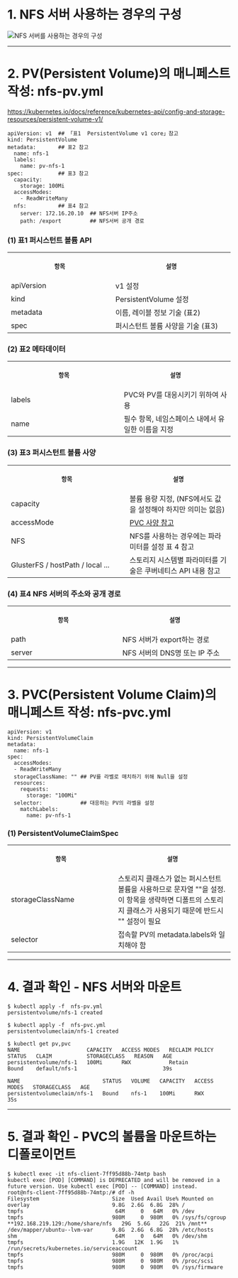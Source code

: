 
# 1. NFS 서버 사용하는 경우의 구성

![NFS 서버를 사용하는 경우의 구성](https://user-images.githubusercontent.com/42735894/143775424-1f8c18a5-e92b-4ab8-978b-39381a5d12c6.PNG)

-----

# 2. PV(Persistent Volume)의 매니페스트 작성: nfs-pv.yml

https://kubernetes.io/docs/reference/kubernetes-api/config-and-storage-resources/persistent-volume-v1/

```
apiVersion: v1  ## 「표1  PersistentVolume v1 core」참고
kind: PersistentVolume
metadata:       ## 표2 참고
  name: nfs-1
  labels:
    name: pv-nfs-1
spec:           ## 표3 참고
  capacity:
    storage: 100Mi
  accessModes:
    - ReadWriteMany
  nfs:          ## 표4 참고
    server: 172.16.20.10  ## NFS서버 IP주소
    path: /export         ## NFS서버 공개 경로
```

### (1) 표1 퍼시스턴트 볼륨 API
<table>
<tr>
<th align="center">
<img width="441" height="1">
<p> 
<small>
항목 
</small>
</p>
</th>
<th align="center">
<img width="441" height="1">
<p> 
<small>
설명
</small>
</p>
</th>
</tr>
<tr>
<td>
<!-- REMOVE THE BACKSLASHES -->
apiVersion
</td>
<td>
<!-- REMOVE THE BACKSLASHES -->
v1 설정
</td>
</tr>
<tr>
<td>
<!-- REMOVE THE BACKSLASHES -->
kind
</td>
<td>
<!-- REMOVE THE BACKSLASHES -->
PersistentVolume 설정
</td>
</tr>
<tr>
<td>
<!-- REMOVE THE BACKSLASHES -->
metadata
</td>
<td>
<!-- REMOVE THE BACKSLASHES -->
이름, 레이블 정보 기술 (표2)
</td>
</tr>
<tr>
<td>
<!-- REMOVE THE BACKSLASHES -->
spec
</td>
<td>
<!-- REMOVE THE BACKSLASHES -->
퍼시스턴트 볼륨 사양을 기술 (표3)
</td>
</tr>
</table>


### (2) 표2 메타데이터 
<table>
<tr>
<th align="center">
<img width="441" height="1">
<p> 
<small>
항목 
</small>
</p>
</th>
<th align="center">
<img width="441" height="1">
<p> 
<small>
설명
</small>
</p>
</th>
</tr>
<tr>
<td>
<!-- REMOVE THE BACKSLASHES -->
labels
</td>
<td>
<!-- REMOVE THE BACKSLASHES -->
PVC와 PV를 대응시키기 위하여 사용
</td>
</tr>
<tr>
<td>
<!-- REMOVE THE BACKSLASHES -->
name
</td>
<td>
<!-- REMOVE THE BACKSLASHES -->
필수 항목, 네임스페이스 내에서 유일한 이름을 지정
</td>
</tr>
</table>


### (3) 표3 퍼시스턴트 볼륨 사양
<table>
<tr>
<th align="center">
<img width="441" height="1">
<p> 
<small>
항목 
</small>
</p>
</th>
<th align="center">
<img width="441" height="1">
<p> 
<small>
설명
</small>
</p>
</th>
</tr>
<tr>
<td>
<!-- REMOVE THE BACKSLASHES -->
capacity
</td>
<td>
<!-- REMOVE THE BACKSLASHES -->
볼륨 용량 지정, (NFS에서도 값을 설정해야 하지만 의미는 없음)
</td>
</tr>
<tr>
<td>
<!-- REMOVE THE BACKSLASHES -->
accessMode
</td>
<td>
<!-- REMOVE THE BACKSLASHES -->
<a href="https://github.com/revenge1005/Kubernetes-Study/tree/main/Chap11%20%EC%8A%A4%ED%86%A0%EB%A6%AC%EC%A7%80#3-%ED%91%9C3-%ED%8D%BC%EC%8B%9C%EC%8A%A4%ED%84%B4%ED%8A%B8-%EB%B3%BC%EB%A5%A8-%EC%9A%94%EA%B5%AC-%EC%82%AC%EC%96%91">PVC 사양 참고</a>
</td>
</tr>
<tr>
<td>
<!-- REMOVE THE BACKSLASHES -->
NFS
</td>
<td>
<!-- REMOVE THE BACKSLASHES -->
NFS를 사용하는 경우에는 파라미터를 설정 표 4 참고
</td>
</tr>
<tr>
<td>
<!-- REMOVE THE BACKSLASHES -->
GlusterFS / hostPath / local ...
</td>
<td>
<!-- REMOVE THE BACKSLASHES -->
스토리지 시스템별 파라미터를 기술은 쿠버네티스 API 내용 참고
</td>
</tr>
</table>


### (4) 표4 NFS 서버의 주소와 공개 경로
<table>
<tr>
<th align="center">
<img width="441" height="1">
<p> 
<small>
항목 
</small>
</p>
</th>
<th align="center">
<img width="441" height="1">
<p> 
<small>
설명
</small>
</p>
</th>
</tr>
<tr>
<td>
<!-- REMOVE THE BACKSLASHES -->
path
</td>
<td>
<!-- REMOVE THE BACKSLASHES -->
NFS 서버가 export하는 경로
</td>
</tr>
<tr>
<td>
<!-- REMOVE THE BACKSLASHES -->
server
</td>
<td>
<!-- REMOVE THE BACKSLASHES -->
NFS 서버의 DNS명 또는 IP 주소
</td>
</tr>
</table>

-----

# 3. PVC(Persistent Volume Claim)의 매니페스트 작성: nfs-pvc.yml

```
apiVersion: v1
kind: PersistentVolumeClaim
metadata:
  name: nfs-1
spec:
  accessModes:
  - ReadWriteMany
  storageClassName: "" ## PV를 라벨로 매치하기 위해 Null을 설정
  resources:
    requests:
      storage: "100Mi"
  selector:            ## 대응하는 PV의 라벨을 설정
    matchLabels:
      name: pv-nfs-1
```

### (1) PersistentVolumeClaimSpec 
<table>
<tr>
<th align="center">
<img width="441" height="1">
<p> 
<small>
항목 
</small>
</p>
</th>
<th align="center">
<img width="441" height="1">
<p> 
<small>
설명
</small>
</p>
</th>
</tr>
<tr>
<td>
<!-- REMOVE THE BACKSLASHES -->
storageClassName
</td>
<td>
<!-- REMOVE THE BACKSLASHES -->
스토리지 클래스가 없는 퍼시스턴트 볼륨을 사용하므로 문자열 ""을 설정. <br>
이 항목을 생략하면 디폴트의 스토리지 클래스가 사용되기 때문에 반드시 "" 설정이 필요
</td>
</tr>
<tr>
<td>
<!-- REMOVE THE BACKSLASHES -->
selector
</td>
<td>
<!-- REMOVE THE BACKSLASHES -->
접속할 PV의 metadata.labels와 일치해야 함
</td>
</tr>
</table>

----

# 4. 결과 확인 - NFS 서버와 마운트

```
$ kubectl apply -f  nfs-pv.yml
persistentvolume/nfs-1 created

$ kubectl apply -f  nfs-pvc.yml
persistentvolumeclaim/nfs-1 created

$ kubectl get pv,pvc
NAME                     CAPACITY   ACCESS MODES   RECLAIM POLICY   STATUS   CLAIM           STORAGECLASS   REASON   AGE
persistentvolume/nfs-1   100Mi      RWX            Retain           Bound    default/nfs-1                           39s

NAME                          STATUS   VOLUME   CAPACITY   ACCESS MODES   STORAGECLASS   AGE
persistentvolumeclaim/nfs-1   Bound    nfs-1    100Mi      RWX                           35s
```

----

# 5. 결과 확인 - PVC의 볼륨을 마운트하는 디폴로이먼트

```
$ kubectl exec -it nfs-client-7ff95d88b-74mtp bash
kubectl exec [POD] [COMMAND] is DEPRECATED and will be removed in a future version. Use kubectl exec [POD] -- [COMMAND] instead.
root@nfs-client-7ff95d88b-74mtp:/# df -h
Filesystem                       Size  Used Avail Use% Mounted on
overlay                          9.8G  2.6G  6.8G  28% /
tmpfs                             64M     0   64M   0% /dev
tmpfs                            980M     0  980M   0% /sys/fs/cgroup
**192.168.219.129:/home/share/nfs   29G  5.6G   22G  21% /mnt**
/dev/mapper/ubuntu--lvm-var      9.8G  2.6G  6.8G  28% /etc/hosts
shm                               64M     0   64M   0% /dev/shm
tmpfs                            1.9G   12K  1.9G   1% /run/secrets/kubernetes.io/serviceaccount
tmpfs                            980M     0  980M   0% /proc/acpi
tmpfs                            980M     0  980M   0% /proc/scsi
tmpfs                            980M     0  980M   0% /sys/firmware
```